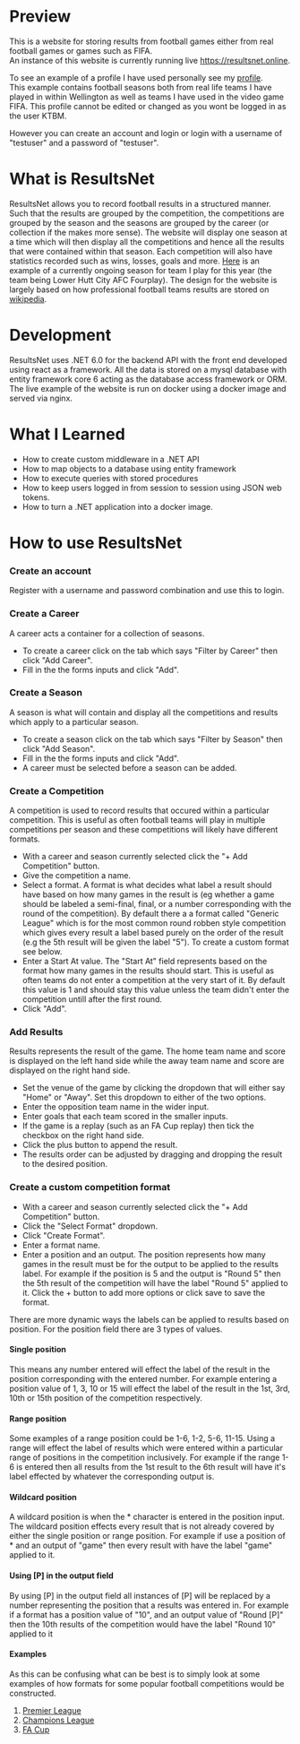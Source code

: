 # Preview
This is a website for storing results from football games either from real football games or games such as FIFA.  
An instance of this website is currently running live https://resultsnet.online.

To see an example of a profile I have used personally see my [profile](https://resultsnet.online/results/user/KTBM).  
This example contains football seasons both from real life teams I have played in within Wellington as well as teams I have used in the video game FIFA. This profile cannot be edited or changed as you wont be logged in as the user KTBM.

However you can create an account and login or login with a username of "testuser" and a password of "testuser".
# What is ResultsNet
ResultsNet allows you to record football results in a structured manner. Such that the results are grouped by the competition, the competitions are grouped by the season and the seasons are grouped by the career (or collection if the makes more sense). The website will display one season at a time which will then display all the competitions and hence all the results that were contained within that season. Each competition will also have statistics recorded such as wins, losses, goals and more. [Here](https://resultsnet.online/results/user/KTBM/0e3330a8-71cf-4938-aca4-d525c79a4029/1dc9ac48-f990-4494-8105-92af01d75b8c) is an example of a currently ongoing season for team I play for this year (the team being Lower Hutt City AFC Fourplay). The design for the website is largely based on how professional football teams results are stored on [wikipedia](https://en.wikipedia.org/wiki/2016%E2%80%9317_Chelsea_F.C._season#Competitions).
# Development
ResultsNet uses .NET 6.0 for the backend API with the front end developed using react as a framework. All the data is stored on a mysql database with entity framework core 6 acting as the database access framework or ORM. The live example of the website is run on docker using a docker image and served via nginx.
# What I Learned
* How to create custom middleware in a .NET API
* How to map objects to a database using entity framework
* How to execute queries with stored procedures
* How to keep users logged in from session to session using JSON web tokens.
* How to turn a .NET application into a docker image.
# How to use ResultsNet
### Create an account
Register with a username and password combination and use this to login.
### Create a Career
A career acts a container for a collection of seasons.  
* To create a career click on the tab which says "Filter by Career" then click "Add Career".  
* Fill in the the forms inputs and click "Add".
### Create a Season
A season is what will contain and display all the competitions and results which apply to a particular season.  
* To create a season click on the tab which says "Filter by Season" then click "Add Season".  
* Fill in the the forms inputs and click "Add".  
* A career must be selected before a season can be added.  
### Create a Competition
A competition is used to record results that occured within a particular competition. This is useful as often football teams will play in multiple competitions per season and these competitions will likely have different formats.
* With a career and season currently selected click the "+ Add Competition" button. 
* Give the competition a name.  
* Select a format. A format is what decides what label a result should have based on how many games in the result is (eg whether a game should be labeled a semi-final, final, or a number corresponding with the round of the competition). By default there a a format called "Generic League" which is for the most common round robben style competition which gives every result a label based purely on the order of the result (e.g the 5th result will be given the label "5"). To create a custom format see below.  
* Enter a Start At value. The "Start At" field represents based on the format how many games in the results should start. This is useful as often teams do not enter a competition at the very start of it. By default this value is 1 and should stay this value unless the team didn't enter the competition untill after the first round.
* Click "Add".
### Add Results
Results represents the result of the game. The home team name and score is displayed on the left hand side while the away team name and score are displayed on the right hand side.
* Set the venue of the game by clicking the dropdown that will either say "Home" or "Away". Set this dropdown to either of the two options.
* Enter the opposition team name in the wider input.
* Enter goals that each team scored in the smaller inputs.
* If the game is a replay (such as an FA Cup replay) then tick the checkbox on the right hand side.
* Click the plus button to append the result.
* The results order can be adjusted by dragging and dropping the result to the desired position.
### Create a custom competition format
* With a career and season currently selected click the "+ Add Competition" button.
* Click the "Select Format" dropdown.
* Click "Create Format".
* Enter a format name.
* Enter a position and an output. The position represents how many games in the result must be for the output to be applied to the results label. For example if the position is 5 and the output is "Round 5" then the 5th result of the competition will have the label "Round 5" applied to it. Click the + button to add more options or click save to save the format.
  
There are more dynamic ways the labels can be applied to results based on position.
For the position field there are 3 types of values.
#### Single position
This means any number entered will effect the label of the result in the position corresponding with the entered number. For example entering a position value of 1, 3, 10 or 15 will effect the label of the result in the 1st, 3rd, 10th or 15th position of the competition respectively.
#### Range position
Some examples of a range position could be 1-6, 1-2, 5-6, 11-15.
Using a range will effect the label of results which were entered within a particular range of positions in the competition inclusively. For example if the range 1-6 is entered then all results from the 1st result to the 6th result will have it's label effected by whatever the corresponding output is.
#### Wildcard position
A wildcard position is when the * character is entered in the position input.
The wildcard position effects every result that is not already covered by either the single position or range position. For example if use a position of * and an output of "game" then every result with have the label "game" applied to it.
#### Using [P] in the output field
By using [P] in the output field all instances of [P] will be replaced by a number representing the position that a results was entered in. For example if a format has a position value of "10", and an output value of "Round [P]" then the 10th results of the competition would have the label "Round 10" applied to it
#### Examples
As this can be confusing what can be best is to simply look at some examples of how formats for some popular football competitions would be constructed.
1. [Premier League](https://i.gyazo.com/f0777abc1e687ab9e130851ccc9a2df3.png)
2. [Champions League](https://i.gyazo.com/7e67198311298b07e52c6c376ab5e26a.png)
3. [FA Cup](https://i.gyazo.com/7cb5ad53a53e0ffb380d7bc2cf4cdec4.png)

